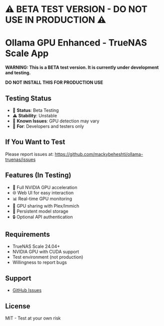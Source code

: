 # ⚠️ BETA TEST VERSION - DO NOT USE IN PRODUCTION ⚠️

# Ollama GPU Enhanced - TrueNAS Scale App

**WARNING: This is a BETA test version. It is currently under development and testing.**

**DO NOT INSTALL THIS FOR PRODUCTION USE**

## Testing Status
- 🔧 **Status**: Beta Testing
- ⚠️ **Stability**: Unstable
- 🐛 **Known Issues**: GPU detection may vary
- 👤 **For**: Developers and testers only

## If You Want to Test
Please report issues at: https://github.com/mackybeheshti/ollama-truenas/issues

## Features (In Testing)
- 🚀 Full NVIDIA GPU acceleration
- 🌐 Web UI for easy interaction
- 📊 Real-time GPU monitoring
- 🔄 GPU sharing with Plex/Immich
- 💾 Persistent model storage
- 🔒 Optional API authentication

## Requirements
- TrueNAS Scale 24.04+
- NVIDIA GPU with CUDA support
- Test environment (not production)
- Willingness to report bugs

## Support
- [GitHub Issues](https://github.com/mackybeheshti/ollama-truenas/issues)

## License
MIT - Test at your own risk
